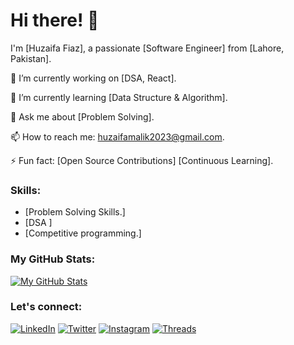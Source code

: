 # Hi there! 👋

I'm [Huzaifa Fiaz], a passionate [Software Engineer] from [Lahore, Pakistan].

🔭 I’m currently working on [DSA, React].

🌱 I’m currently learning [Data Structure & Algorithm].

💬 Ask me about [Problem Solving].

📫 How to reach me: [huzaifamalik2023@gmail.com](mailto:huzaifamalik2023@gmail.com).

⚡ Fun fact: [Open Source Contributions] [Continuous Learning].

### Skills:

- [Problem Solving Skills.]
- [DSA ]
- [Competitive programming.]

### My GitHub Stats:

[![My GitHub Stats](https://github-readme-stats.vercel.app/api?huzaifa=YourUsername&show_icons=true&hide=contribs,prs&theme=radical)](https://github.com/HuzaifaFiaz )

### Let's connect:

[![LinkedIn](https://img.shields.io/badge/LinkedIn-Huzaifa%20Fiaz-blue?style=flat-square&logo=Linkedin&logoColor=white)](https://www.linkedin.com/in/huzaifa-fiaz-59a42a252/)
[![Twitter](https://img.shields.io/badge/Twitter-Huzaifa%20Fiaz-blue?style=flat-square&logo=Twitter&logoColor=white)](https://twitter.com/Huzaifaawan2023?t=GDLSsViSE2k4Vu6EP-ks0g&s=08)
[![Instagram](https://img.shields.io/badge/Instagram-Huzaifa%20Fiaz-red?style=flat-square&logo=Instagram&logoColor=white)](https://www.instagram.com/huzaifaawan699?igshid=NGVhN2U2NjQ0Yg==)
[![Threads](https://img.shields.io/badge/Threads-Huzaifa%20Fiaz-blue?style=flat-square&logo=Threads&logoColor=white)](https://www.threads.net/@huzaifaawan699)
